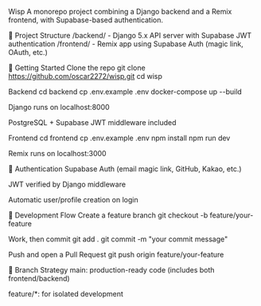 Wisp
A monorepo project combining a Django backend and a Remix frontend, with Supabase-based authentication.

🧱 Project Structure
/backend/ - Django 5.x API server with Supabase JWT authentication
/frontend/ - Remix app using Supabase Auth (magic link, OAuth, etc.)

🚀 Getting Started
Clone the repo
git clone https://github.com/oscar2272/wisp.git
cd wisp

Backend
cd backend
cp .env.example .env
docker-compose up --build

Django runs on localhost:8000

PostgreSQL + Supabase JWT middleware included

Frontend
cd frontend
cp .env.example .env
npm install
npm run dev

Remix runs on localhost:3000

🔐 Authentication
Supabase Auth (email magic link, GitHub, Kakao, etc.)

JWT verified by Django middleware

Automatic user/profile creation on login

🧪 Development Flow
Create a feature branch
git checkout -b feature/your-feature

Work, then commit
git add .
git commit -m "your commit message"

Push and open a Pull Request
git push origin feature/your-feature

🧼 Branch Strategy
main: production-ready code (includes both frontend/backend)

feature/\*: for isolated development
